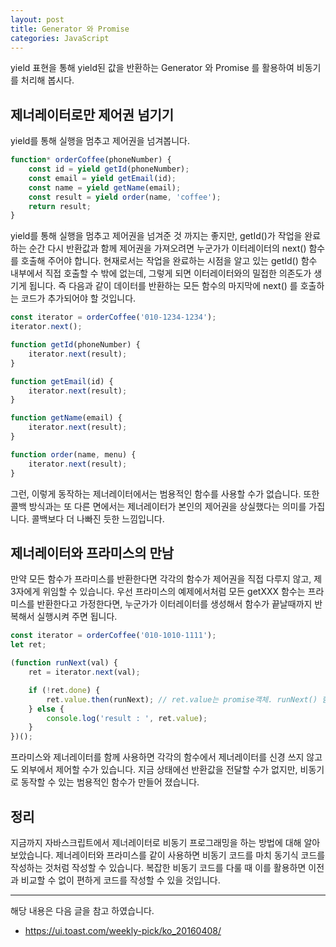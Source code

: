 ```yaml
---
layout: post
title: Generator 와 Promise
categories: JavaScript
---
```


yield 표현을 통해 yield된 값을 반환하는 Generator 와 Promise 를 활용하여 비동기를 처리해 봅시다. 

## 제너레이터로만 제어권 넘기기
yield를 통해 실행을 멈추고 제어권을 넘겨봅니다.

```js
function* orderCoffee(phoneNumber) {
    const id = yield getId(phoneNumber);
    const email = yield getEmail(id);
    const name = yield getName(email);
    const result = yield order(name, 'coffee');
    return result;
}
```
 yield를 통해 실행을 멈추고 제어권을 넘겨준 것 까지는 좋지만, getId()가 작업을 완료하는 순간 다시 반환값과 함께 제어권을 가져오려면 누군가가 이터레이터의 next() 함수를 호출해 주어야 합니다. 현재로서는 작업을 완료하는 시점을 알고 있는 getId() 함수 내부에서 직접 호출할 수 밖에 없는데, 그렇게 되면 이터레이터와의 밀접한 의존도가 생기게 됩니다. 즉 다음과 같이 데이터를 반환하는 모든 함수의 마지막에 next() 를 호출하는 코드가 추가되어야 할 것입니다.


```js
const iterator = orderCoffee('010-1234-1234');
iterator.next();

function getId(phoneNumber) {
    iterator.next(result);
}

function getEmail(id) {
    iterator.next(result);
}

function getName(email) {
    iterator.next(result);
}

function order(name, menu) {
    iterator.next(result);
}
```


그런, 이렇게 동작하는 제너레이터에서는 범용적인 함수를 사용할 수가 없습니다. 또한 콜백 방식과는 또 다른 면에서는 제너레이터가 본인의 제어권을 상실했다는 의미를 가집니다. 콜백보다 더 나빠진 듯한 느낌입니다. 

## 제너레이터와 프라미스의 만남
만약 모든 함수가 프라미스를 반환한다면 각각의 함수가 제어권을 직접 다루지 않고, 제3자에게 위임할 수 있습니다. 우선 프라미스의 예제에서처럼 모든 getXXX 함수는 프라미스를 반환한다고 가정한다면, 누군가가 이터레이터를 생성해서 함수가 끝날때까지 반복해서 실행시켜 주면 됩니다.

```js
const iterator = orderCoffee('010-1010-1111');
let ret;

(function runNext(val) {
    ret = iterator.next(val);

    if (!ret.done) {
        ret.value.then(runNext); // ret.value는 promise객체. runNext() 함수가 재귀적으로 호출
    } else {
        console.log('result : ', ret.value);
    }
})();
```
프라미스와 제너레이터를 함께 사용하면 각각의 함수에서 제너레이터를 신경 쓰지 않고도 외부에서 제어할 수가 있습니다. 지금 상태에선 반환값을 전달할 수가 없지만, 비동기로 동작할 수 있는 범용적인 함수가 만들어 졌습니다.


## 정리
지금까지 자바스크립트에서 제너레이터로 비동기 프로그래밍을 하는 방법에 대해 알아보았습니다. 제너레이터와 프라미스를 같이 사용하면 비동기 코드를 마치 동기식 코드를 작성하는 것처럼 작성할 수 있습니다. 복잡한 비동기 코드를 다룰 때 이를 활용하면 이전과 비교할 수 없이 편하게 코드를 작성할 수 있을 것입니다.



----
해당 내용은 다음 글을 참고 하였습니다.
- https://ui.toast.com/weekly-pick/ko_20160408/